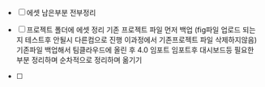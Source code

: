 - [ ] 에셋 남은부분 전부정리
- [ ] 프로젝트 폴더에 에셋 정리 
      기존 프로젝트 파일 먼저 백업 (fig파일 업로드 되는지 테스트후 안될시 다른컴으로 진행 이과정에서 기존프로젝트 파일 삭제하지않음)
      기존파일 백업해서 팀클라우드에 올린 후 4.0 임포트
      임포트후 대시보드등 필요한 부분 정리하며 순차적으로 정리하며 옮기기 
      
- [ ] 